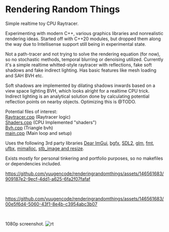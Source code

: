# Rendering Random Things

Simple realtime toy CPU Raytracer.

Experimenting with modern C++, various graphics libraries and nonrealistic rendering ideas. Started off with C++20 modules, but dropped them along the way due to Intellisense support still being in experimental state.

Not a path-tracer and not trying to solve the rendering equation (for now), so no stochastic methods, temporal blurring or denoising utilized. Currently it's a simple realtime whitted-style raytracer with reflections, fake soft shadows and fake indirect lighting. Has basic features like mesh loading and SAH BVH etc.

Soft shadows are implemented by dilating shadows inwards based on a view space lighting BVH, which looks alright for a realtime CPU trick.\
Indirect lighting is an analytical solution done by calculating potential reflection points on nearby objects. Optimizing this is @TODO.

Potential files of interest:\
[Raytracer.cpp](src/Rendering/Raytracer.cpp) (Raytracer logic)\
[Shaders.cpp](src/Rendering/Shaders.cpp) (CPU Implemented "shaders")\
[Bvh.cpp](src/Engine/Bvh.cpp) (Triangle bvh)\
[main.cpp](Main.cpp) (Main loop and setup)

Uses the following 3rd party libraries [Dear ImGui](https://github.com/ocornut/imgui), [bgfx](https://github.com/bkaradzic/bgfx), [SDL2](https://github.com/libsdl-org/SDL), [glm](https://github.com/g-truc/glm), [fmt](https://github.com/fmtlib/fmt), [ufbx](https://github.com/ufbx/ufbx), [mimalloc](https://github.com/microsoft/mimalloc), [stb_image and resize](https://github.com/nothings/stb).

Exists mostly for personal tinkering and portfolio purposes, so no makefiles or dependencies included.

https://github.com/yuugencode/renderingrandomthings/assets/146561683/909187e2-9ecf-4dd1-a625-6fa2f07fafaf

<br />

https://github.com/yuugencode/renderingrandomthings/assets/146561683/00e5f6d4-5060-43f1-8e4b-c3954abc3b07

<br />

1080p screenshot.
![rt](https://github.com/yuugencode/renderingrandomthings/assets/146561683/8627f052-f7c3-4da9-8c55-01101cc2ee78)

<br />

